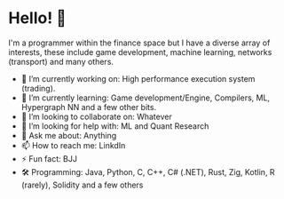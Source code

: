 # Hello! 👋
I'm a programmer within the finance space but I have a diverse array of interests, these include game development, machine learning, networks (transport) and many others. 

- 🔭 I’m currently working on: High performance execution system (trading). 
- 🌱 I’m currently learning: Game development/Engine, Compilers, ML, Hypergraph NN and a few other bits. 
- 👯 I’m looking to collaborate on: Whatever
- 🤔 I’m looking for help with: ML and Quant Research
- 💬 Ask me about: Anything
- 📫 How to reach me: LinkdIn
- ⚡ Fun fact: BJJ
- 🛠️ Programming: Java, Python, C, C++, C# (.NET), Rust, Zig, Kotlin, R (rarely), Solidity and a few others
